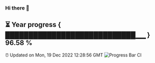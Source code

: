 ### Hi there 👋
⏳ Year progress { ████████████████████████████▁▁ } 96.58 %
---
⏰ Updated on Mon, 19 Dec 2022 12:28:56 GMT
![Progress Bar CI](https://github.com/liununu/liununu/workflows/Progress%20Bar%20CI/badge.svg)
